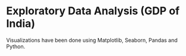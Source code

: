 # Exploratory Data Analysis (GDP of India)
Visualizations have been done using Matplotlib, Seaborn, Pandas and Python.

